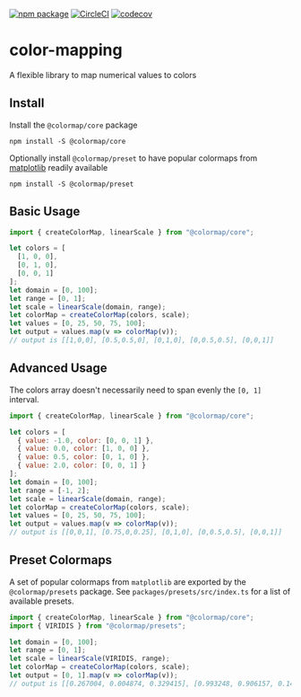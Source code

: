 [![npm package](https://img.shields.io/npm/v/@colormap/core.svg)](https://www.npmjs.com/package/@colormap/core)
[![CircleCI](https://circleci.com/gh/alesgenova/colormap/tree/master.svg?style=shield)](https://circleci.com/gh/alesgenova/colormap/tree/master)
[![codecov](https://codecov.io/gh/alesgenova/colormap/branch/master/graph/badge.svg)](https://codecov.io/gh/alesgenova/colormap)

# color-mapping
A flexible library to map numerical values to colors

## Install
Install the `@colormap/core` package
```
npm install -S @colormap/core
```

Optionally install `@colormap/preset` to have popular colormaps from [matplotlib](https://matplotlib.org/tutorials/colors/colormaps.html) readily available
```
npm install -S @colormap/preset
```

## Basic Usage
```javascript
import { createColorMap, linearScale } from "@colormap/core";

let colors = [
  [1, 0, 0],
  [0, 1, 0],
  [0, 0, 1]
];
let domain = [0, 100];
let range = [0, 1];
let scale = linearScale(domain, range);
let colorMap = createColorMap(colors, scale);
let values = [0, 25, 50, 75, 100];
let output = values.map(v => colorMap(v));
// output is [[1,0,0], [0.5,0.5,0], [0,1,0], [0,0.5,0.5], [0,0,1]]
```

## Advanced Usage
The colors array doesn't necessarily need to span evenly the `[0, 1]` interval.
```javascript
import { createColorMap, linearScale } from "@colormap/core";

let colors = [
  { value: -1.0, color: [0, 0, 1] },
  { value: 0.0, color: [1, 0, 0] },
  { value: 0.5, color: [0, 1, 0] },
  { value: 2.0, color: [0, 0, 1] }
];
let domain = [0, 100];
let range = [-1, 2];
let scale = linearScale(domain, range);
let colorMap = createColorMap(colors, scale);
let values = [0, 25, 50, 75, 100];
let output = values.map(v => colorMap(v));
// output is [[0,0,1], [0.75,0,0.25], [0,1,0], [0,0.5,0.5], [0,0,1]]
```

## Preset Colormaps
A set of popular colormaps from `matplotlib` are exported by the `@colormap/presets` package. See `packages/presets/src/index.ts` for a list of available presets.
```javascript
import { createColorMap, linearScale } from "@colormap/core";
import { VIRIDIS } from "@colormap/presets";

let domain = [0, 100];
let range = [0, 1];
let scale = linearScale(VIRIDIS, range);
let colorMap = createColorMap(colors, scale);
let output = [0, 1].map(v => colorMap(v));
// output is [[0.267004, 0.004874, 0.329415], [0.993248, 0.906157, 0.143936]]
```

